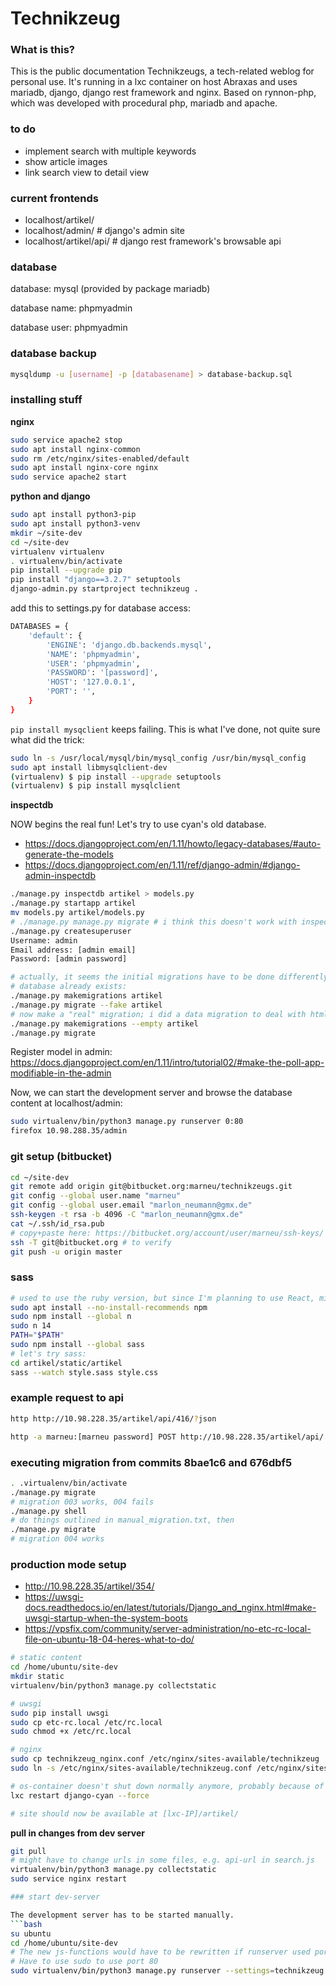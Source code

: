 # Technikzeug

### What is this?

This is the public documentation Technikzeugs, a tech-related weblog for personal use. It's running in a
lxc container on host Abraxas and uses mariadb, django, django rest framework and nginx. Based on rynnon-php, which was developed with procedural php, mariadb and apache.

### to do

- implement search with multiple keywords
- show article images
- link search view to detail view

### current frontends

- localhost/artikel/
- localhost/admin/ # django's admin site
- localhost/artikel/api/ # django rest framework's browsable api

### database

database: mysql (provided by package mariadb)

database name: phpmyadmin

database user: phpmyadmin

### database backup

```sh
mysqldump -u [username] -p [databasename] > database-backup.sql
```

### installing stuff

**nginx**

```sh
sudo service apache2 stop
sudo apt install nginx-common
sudo rm /etc/nginx/sites-enabled/default
sudo apt install nginx-core nginx
sudo service apache2 start
```

**python and django**

```sh
sudo apt install python3-pip
sudo apt install python3-venv
mkdir ~/site-dev
cd ~/site-dev
virtualenv virtualenv
. virtualenv/bin/activate
pip install --upgrade pip
pip install "django==3.2.7" setuptools
django-admin.py startproject technikzeug .
```

add this to settings.py for database access:
```sh
DATABASES = {
    'default': {
        'ENGINE': 'django.db.backends.mysql',
        'NAME': 'phpmyadmin',
        'USER': 'phpmyadmin',
        'PASSWORD': '[password]',
        'HOST': '127.0.0.1',
        'PORT': '',
    }
}
```

`pip install mysqclient` keeps failing. This is what I've done, not quite sure what did the trick:
```sh
sudo ln -s /usr/local/mysql/bin/mysql_config /usr/bin/mysql_config
sudo apt install libmysqlclient-dev
(virtualenv) $ pip install --upgrade setuptools
(virtualenv) $ pip install mysqlclient
```

**inspectdb**

NOW begins the real fun! Let's try to use cyan's old database.

- https://docs.djangoproject.com/en/1.11/howto/legacy-databases/#auto-generate-the-models
- https://docs.djangoproject.com/en/1.11/ref/django-admin/#django-admin-inspectdb

```sh
./manage.py inspectdb artikel > models.py
./manage.py startapp artikel
mv models.py artikel/models.py
# ./manage.py manage.py migrate # i think this doesn't work with inspectdb
./manage.py createsuperuser
Username: admin
Email address: [admin email]
Password: [admin password]

# actually, it seems the initial migrations have to be done differently if the
# database already exists:
./manage.py makemigrations artikel
./manage.py migrate --fake artikel
# now make a "real" migration; i did a data migration to deal with html escaping
./manage.py makemigrations --empty artikel
./manage.py migrate

```

Register model in admin: https://docs.djangoproject.com/en/1.11/intro/tutorial02/#make-the-poll-app-modifiable-in-the-admin

Now, we can start the development server and browse the database content at localhost/admin:
```sh
sudo virtualenv/bin/python3 manage.py runserver 0:80
firefox 10.98.288.35/admin
```

### git setup (bitbucket)

```sh
cd ~/site-dev
git remote add origin git@bitbucket.org:marneu/technikzeugs.git
git config --global user.name "marneu"
git config --global user.email "marlon_neumann@gmx.de"
ssh-keygen -t rsa -b 4096 -C "marlon_neumann@gmx.de"
cat ~/.ssh/id_rsa.pub
# copy+paste here: https://bitbucket.org/account/user/marneu/ssh-keys/
ssh -T git@bitbucket.org # to verify
git push -u origin master
```

### sass

```sh
# used to use the ruby version, but since I'm planning to use React, might as install those hundreds of node modules
sudo apt install --no-install-recommends npm
sudo npm install --global n
sudo n 14
PATH="$PATH"
sudo npm install --global sass
# let's try sass:
cd artikel/static/artikel
sass --watch style.sass style.css
```

### example request to api

```sh
http http://10.98.228.35/artikel/api/416/?json

http -a marneu:[marneu password] POST http://10.98.228.35/artikel/api/ titel="cli-test" text="testestetsetset" tags="test" datum="2021-03-13"
```

### executing migration from commits 8bae1c6 and 676dbf5

```bash
. .virtualenv/bin/activate
./manage.py migrate
# migration 003 works, 004 fails
./manage.py shell
# do things outlined in manual_migration.txt, then
./manage.py migrate
# migration 004 works
```

### production mode setup

- http://10.98.228.35/artikel/354/
- https://uwsgi-docs.readthedocs.io/en/latest/tutorials/Django_and_nginx.html#make-uwsgi-startup-when-the-system-boots
- https://vpsfix.com/community/server-administration/no-etc-rc-local-file-on-ubuntu-18-04-heres-what-to-do/
```sh
# static content
cd /home/ubuntu/site-dev 
mkdir static
virtualenv/bin/python3 manage.py collectstatic

# uwsgi
sudo pip install uwsgi
sudo cp etc-rc.local /etc/rc.local
sudo chmod +x /etc/rc.local

# nginx 
sudo cp technikzeug_nginx.conf /etc/nginx/sites-available/technikzeug
sudo ln -s /etc/nginx/sites-available/technikzeug.conf /etc/nginx/sites-enabled/technikzeug

# os-container doesn't shut down normally anymore, probably because of uwsgi being started through /etc/rc.local
lxc restart django-cyan --force

# site should now be available at [lxc-IP]/artikel/
```

**pull in changes from dev server**
```sh
git pull
# might have to change urls in some files, e.g. api-url in search.js
virtualenv/bin/python3 manage.py collectstatic
sudo service nginx restart

### start dev-server

The development server has to be started manually.
```bash
su ubuntu
cd /home/ubuntu/site-dev
# The new js-functions would have to be rewritten if runserver used port 8000.
# Have to use sudo to use port 80
sudo virtualenv/bin/python3 manage.py runserver --settings=technikzeug.settings_debug 0:80
```
